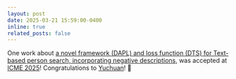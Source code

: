 ```yaml
---
layout: post
date: 2025-03-21 15:59:00-0400
inline: true
related_posts: false
---
```


One work about [a novel framework (DAPL) and loss function (DTS) for Text-based person search, incorporating negative descriptions](), was accepted at [ICME 2025](https://2025.ieeeicme.org/)! Congratulations to [Yuchuan](https://kimokcheon.github.io/)! 🎉 
